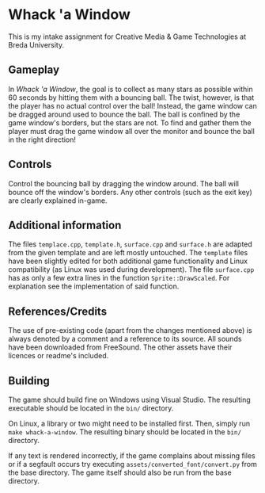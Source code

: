 # Whack 'a Window

This is my intake assignment for Creative Media & Game Technologies at Breda University.

## Gameplay

In *Whack 'a Window*, the goal is to collect as many stars as possible within 60 seconds by hitting them with a bouncing ball. The twist, however, is that the player has no actual control over the ball! Instead, the game window can be dragged around used to bounce the ball. The ball is confined by the game window's borders, but the stars are not. To find and gather them the player must drag the game window all over the monitor and bounce the ball in the right direction!

## Controls

Control the bouncing ball by dragging the window around. The ball will bounce off the window's borders. Any other controls (such as the exit key) are clearly explained in-game.

## Additional information

The files `templace.cpp`, `template.h`, `surface.cpp` and `surface.h` are adapted from the given template and are left mostly untouched. The `template` files have been slightly edited for both additional game functionality and Linux compatibility (as Linux was used during development). The file `surface.cpp` has as only a few extra lines in the function `Sprite::DrawScaled`. For explanation see the implementation of said function.

## References/Credits

The use of pre-existing code (apart from the changes mentioned above) is always denoted by a comment and a reference to its source. All sounds have been downloaded from FreeSound. The other assets have their licences or readme's included.

## Building

The game should build fine on Windows using Visual Studio. The resulting executable should be located in the `bin/` directory.

On Linux, a library or two might need to be installed first. Then, simply run `make whack-a-window`. The resulting binary should be located in the `bin/` directory.

If any text is rendered incorrectly, if the game complains about missing files or if a segfault occurs try executing `assets/converted_font/convert.py` from the base directory. The game itself should also be run from the base directory.
